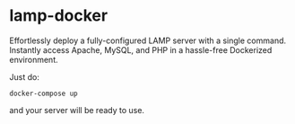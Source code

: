 # lamp-docker

Effortlessly deploy a fully-configured LAMP server with a single command. Instantly access Apache, MySQL, and PHP in a hassle-free Dockerized environment.

Just do:
```shell
docker-compose up
```
and your server will be ready to use.
